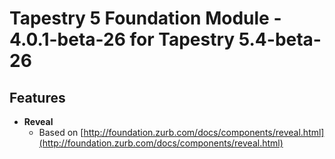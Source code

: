 # Tapestry 5 Foundation Module - 4.0.1-beta-26 for Tapestry 5.4-beta-26


## Features

	
- **Reveal**
	- Based on [http://foundation.zurb.com/docs/components/reveal.html](http://foundation.zurb.com/docs/components/reveal.html)	
